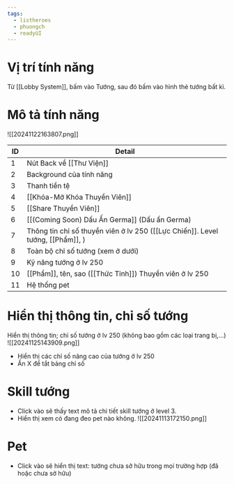 ```yaml
---
tags:
  - listheroes
  - phuongch
  - readyUI
---
```

# Vị trí tính năng
Từ [[Lobby System]], bấm vào Tướng, sau đó bấm vào hình thẻ tướng bất kì.

# Mô tả tính năng
![[20241122163807.png]]

| ID  | Detail                                                                         |
| --- | ------------------------------------------------------------------------------ |
| 1   | Nút Back về [[Thư Viện]]                                                       |
| 2   | Background của tính năng                                                       |
| 3   | Thanh tiền tệ                                                                  |
| 4   | [[Khóa-Mở Khóa Thuyền Viên]]                                                   |
| 5   | [[Share Thuyền Viên]]                                                          |
| 6   | [[(Coming Soon) Dấu Ấn Germa]] (Dấu ấn Germa)                                                |
| 7   | Thông tin chỉ số thuyền viên ở lv 250 ([[Lực Chiến]]. Level tướng, [[Phẩm]], ) |
| 8   | Toàn bộ chỉ số tướng (xem ở dưới)                                              |
| 9   | Kỹ năng tướng ở lv 250                                                         |
| 10  | [[Phẩm]], tên, sao ([[Thức Tỉnh]]) Thuyền viên ở lv 250                        |
| 11  | Hệ thống pet                                                                   |

# Hiển thị thông tin, chỉ số tướng
Hiển thị thông tin; chỉ số tướng ở lv 250 (không bao gồm các loại trang bị,...)
![[20241125143909.png]]![]()
- Hiển thị các chỉ số nâng cao của tướng ở lv 250
- Ấn X để tắt bảng chỉ số
# Skill tướng
- Click vào sẽ thấy text mô tả chi tiết skill tướng ở level 3.
- Hiển thị xem có đang đeo pet nào không.
![[20241113172150.png]]
# Pet
- Click vào sẽ hiển thị text: tướng chưa sở hữu trong mọi trường hợp (đã hoặc chưa sở hữu)